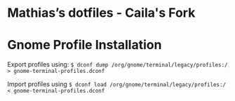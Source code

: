 # Mathias’s dotfiles - Caila's Fork

# Gnome Profile Installation

Export profiles using:
`$ dconf dump /org/gnome/terminal/legacy/profiles:/ > gnome-terminal-profiles.dconf`

Import profiles using 
`$ dconf load /org/gnome/terminal/legacy/profiles:/ < gnome-terminal-profiles.dconf`
